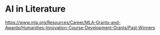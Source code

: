# AI in Literature

https://www.mla.org/Resources/Career/MLA-Grants-and-Awards/Humanities-Innovation-Course-Development-Grants/Past-Winners
